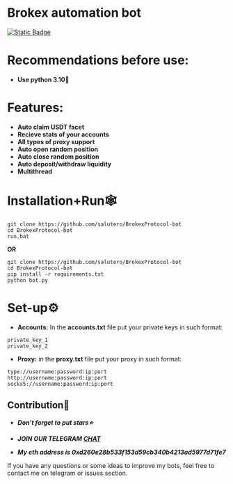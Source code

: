 # Brokex automation bot 

[![Static Badge](https://img.shields.io/badge/Telegram-Channel-Link?style=for-the-badge&logo=Telegram&logoColor=white&logoSize=auto&color=blue)](https://t.me/+pB6j65Kv7cdjZmU0)

# Recommendations before use:
- **Use python 3.10🐍**

# Features:
- **Auto claim USDT facet**
- **Recieve stats of your accounts**
- **All types of proxy support**
- **Auto open random position**
- **Auto close random position**
- **Auto deposit/withdraw liquidity**
- **Multithread**

# Installation+Run🕸
```shell
git clone https://github.com/salutero/BrokexProtocol-bot
cd BrokexProtocol-bot
run.bat
```

**OR**

```shell
git clone https://github.com/salutero/BrokexProtocol-bot
cd BrokexProtocol-bot
pip install -r requirements.txt
python bot.py
```

# Set-up⚙
- **Accounts:** In the **accounts.txt** file put your private keys in such format:
```shell
private_key_1
private_key_2
```
- **Proxy:** in the **proxy.txt** file put your proxy in such format:
```shell
type://username:password:ip:port
http://username:password:ip:port
socks5://username:password:ip:port
```

## Contribution🌟

- ***Don't forget to put stars⭐***

- ***JOIN OUR TELEGRAM [CHAT](https://t.me/+9j5RcKMfT5s4M2Q0)***

- ***My eth address is 0xd260e28b533f153d59cb340b4213ad5977d71fe7***

If you have any questions or some ideas to improve my bots, feel free to contact me on telegram or issues section.

